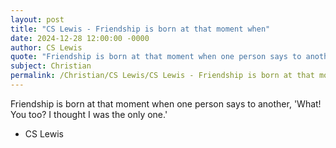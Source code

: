 ```yaml
---
layout: post
title: "CS Lewis - Friendship is born at that moment when"
date: 2024-12-28 12:00:00 -0000
author: CS Lewis
quote: "Friendship is born at that moment when one person says to another, 'What! You too? I thought I was the only one.'"
subject: Christian
permalink: /Christian/CS Lewis/CS Lewis - Friendship is born at that moment when
---
```


Friendship is born at that moment when one person says to another, 'What! You too? I thought I was the only one.'

- CS Lewis
